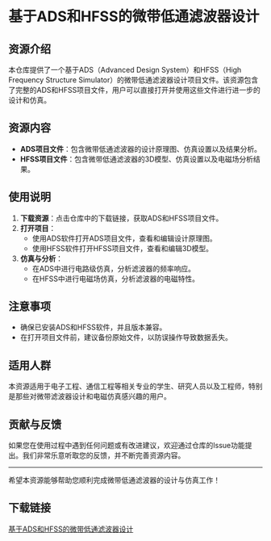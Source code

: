 # 基于ADS和HFSS的微带低通滤波器设计

## 资源介绍

本仓库提供了一个基于ADS（Advanced Design System）和HFSS（High Frequency Structure Simulator）的微带低通滤波器设计项目文件。该资源包含了完整的ADS和HFSS项目文件，用户可以直接打开并使用这些文件进行进一步的设计和仿真。

## 资源内容

- **ADS项目文件**：包含微带低通滤波器的设计原理图、仿真设置以及结果分析。
- **HFSS项目文件**：包含微带低通滤波器的3D模型、仿真设置以及电磁场分析结果。

## 使用说明

1. **下载资源**：点击仓库中的下载链接，获取ADS和HFSS项目文件。
2. **打开项目**：
   - 使用ADS软件打开ADS项目文件，查看和编辑设计原理图。
   - 使用HFSS软件打开HFSS项目文件，查看和编辑3D模型。
3. **仿真与分析**：
   - 在ADS中进行电路级仿真，分析滤波器的频率响应。
   - 在HFSS中进行电磁场仿真，分析滤波器的电磁特性。

## 注意事项

- 确保已安装ADS和HFSS软件，并且版本兼容。
- 在打开项目文件前，建议备份原始文件，以防误操作导致数据丢失。

## 适用人群

本资源适用于电子工程、通信工程等相关专业的学生、研究人员以及工程师，特别是那些对微带滤波器设计和电磁仿真感兴趣的用户。

## 贡献与反馈

如果您在使用过程中遇到任何问题或有改进建议，欢迎通过仓库的Issue功能提出。我们非常乐意听取您的反馈，并不断完善资源内容。

---

希望本资源能够帮助您顺利完成微带低通滤波器的设计与仿真工作！

## 下载链接

[基于ADS和HFSS的微带低通滤波器设计](https://pan.quark.cn/s/c2aca8457a34)